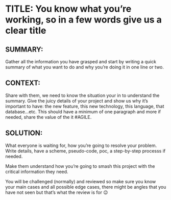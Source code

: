 # TITLE: You know what you’re working, so in a few words give us a clear title

## SUMMARY:

Gather all the information you have grasped and start by writing a
quick summary of what you want to do and why you’re doing it in one line or two.

## CONTEXT:

Share with them, we need to know the situation your in to understand the summary. Give the juicy details of your project and show us why it’s important
to have: the new feature, this new technology, this language, that database…etc.
This should have a minimum of one paragraph and more if needed, share the value
of the it #AGILE.

## SOLUTION:

What everyone is waiting for, how you’re going to resolve your problem.
Write details, have a scheme, pseudo-code, poc, a step-by-step processs if
needed.

Make them understand how you’re going to smash this project with the critical
information they need.

You will be challenged (normally) and reviewed so make sure you know your
main cases and all possible edge cases, there might be angles that you have
not seen but that’s what the review is for 😉

